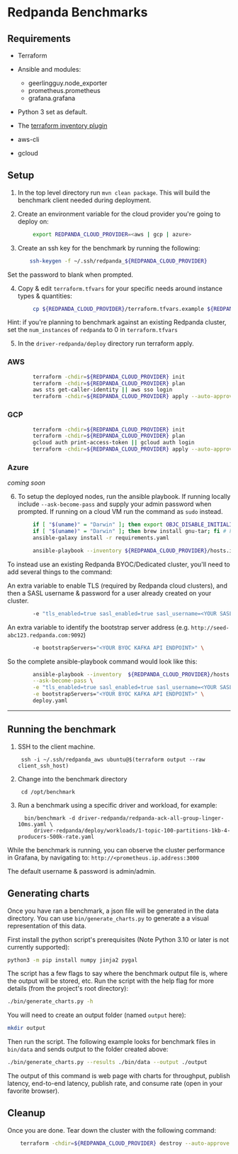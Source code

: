 # Redpanda Benchmarks

## Requirements

- Terraform

- Ansible and modules:
    - geerlingguy.node_exporter
    - prometheus.prometheus
    - grafana.grafana

- Python 3 set as default.

- The [terraform inventory plugin](https://github.com/adammck/terraform-inventory)

- aws-cli
- gcloud

## Setup

1.  In the top level directory run `mvn clean package`. This will build the benchmark client needed during deployment.

2.  Create an environment variable for the cloud provider you're going to deploy on:

```bash
        export REDPANDA_CLOUD_PROVIDER=<aws | gcp | azure>
````

3.  Create an ssh key for the benchmark by running the following:

 ```bash
        ssh-keygen -f ~/.ssh/redpanda_${REDPANDA_CLOUD_PROVIDER} 
```
Set the password to blank when prompted.

4.  Copy & edit `terraform.tfvars` for your specific needs around instance types & quantities:

```bash
        cp ${REDPANDA_CLOUD_PROVIDER}/terraform.tfvars.example ${REDPANDA_CLOUD_PROVIDER}/terraform.tfvars
```

Hint:  if you're planning to benchmark against an existing Redpanda cluster, set the `num_instances` of `redpanda` to 0 in `terraform.tfvars`


5.  In the `driver-redpanda/deploy` directory run terraform apply. 

### AWS

```bash
        terraform -chdir=${REDPANDA_CLOUD_PROVIDER} init
        terraform -chdir=${REDPANDA_CLOUD_PROVIDER} plan
        aws sts get-caller-identity || aws sso login
        terraform -chdir=${REDPANDA_CLOUD_PROVIDER} apply --auto-approve
```

### GCP

```bash
        terraform -chdir=${REDPANDA_CLOUD_PROVIDER} init
        terraform -chdir=${REDPANDA_CLOUD_PROVIDER} plan
        gcloud auth print-access-token || gcloud auth login
        terraform -chdir=${REDPANDA_CLOUD_PROVIDER} apply --auto-approve
```

### Azure

_coming soon_

6.  To setup the deployed nodes, run the ansible playbook.  If running locally include `--ask-become-pass` and supply your admin password when prompted.   If running on a cloud VM run the command as `sudo` instead.

```bash
        if [ "$(uname)" = "Darwin" ]; then export OBJC_DISABLE_INITIALIZE_FORK_SAFETY=YES; fi
        if [ "$(uname)" = "Darwin" ]; then brew install gnu-tar; fi # https://github.com/prometheus-community/ansible/issues/186
        ansible-galaxy install -r requirements.yaml

        ansible-playbook --inventory ${REDPANDA_CLOUD_PROVIDER}/hosts.ini --ask-become-pass deploy.yaml
```

To instead use an existing Redpanda BYOC/Dedicated cluster, you'll need to add several things to the command:

An extra variable to enable TLS (required by Redpanda cloud clusters), and then a SASL username & password for a user already created on your cluster.
```bash
        -e "tls_enabled=true sasl_enabled=true sasl_username=<YOUR SASL USER> sasl_password=<YOUR SASL PASSWORD>" \
```

An extra variable to identify the bootstrap server address (e.g. `http://seed-abc123.redpanda.com:9092`)
```bash
        -e bootstrapServers="<YOUR BYOC KAFKA API ENDPOINT>" \
```

So the complete ansible-playbook command would look like this:
```bash
        ansible-playbook --inventory  ${REDPANDA_CLOUD_PROVIDER}/hosts.ini \
        --ask-become-pass \
        -e "tls_enabled=true sasl_enabled=true sasl_username=<YOUR SASL USER> sasl_password=<YOUR SASL PASSWORD>" \
        -e bootstrapServers="<YOUR BYOC KAFKA API ENDPOINT>" \
        deploy.yaml
```

---


## Running the benchmark

1. SSH to the client machine. 

        ssh -i ~/.ssh/redpanda_aws ubuntu@$(terraform output --raw client_ssh_host)

2. Change into the benchmark directory 

        cd /opt/benchmark

3. Run a benchmark using a specific driver and workload, for example: 

         bin/benchmark -d driver-redpanda/redpanda-ack-all-group-linger-10ms.yaml \
            driver-redpanda/deploy/workloads/1-topic-100-partitions-1kb-4-producers-500k-rate.yaml

While the benchmark is running, you can observe the cluster performance in Grafana, by navigating to:
`http://<prometheus.ip.address:3000`

The default username & password is admin/admin.

## Generating charts

Once you have ran a benchmark, a json file will be generated in the data directory. You can use `bin/generate_charts.py` to generate a a visual representation of this data.

First install the python script's prerequisites (Note Python 3.10 or later is not currently supported):

```bash
python3 -m pip install numpy jinja2 pygal
```

The script has a few flags to say where the benchmark output file is, where the output will be stored, etc. Run the script with the help flag for more details (from the project's root directory):

```bash
./bin/generate_charts.py -h
```

You will need to create an output folder (named `output` here):

```bash
mkdir output
```

Then run the script. The following example looks for benchmark files in `bin/data` and sends output to the folder created above:

```bash
./bin/generate_charts.py --results ./bin/data --output ./output
```

The output of this command is web page with charts for throughput, publish latency, end-to-end latency, publish rate, and consume rate (open in your favorite browser).

## Cleanup

Once you are done. Tear down the cluster with the following command: 


```bash
	terraform -chdir=${REDPANDA_CLOUD_PROVIDER} destroy --auto-approve
```
